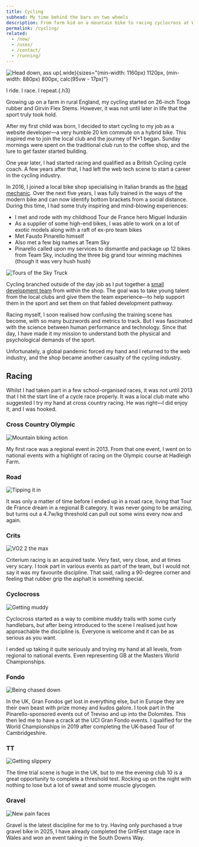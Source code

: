 ```yaml
---
title: Cycling
subhead: My time behind the bars on two wheels
description: From farm kid on a mountain bike to racing cyclocross at World Championships - my cycling journey through racing, coaching, and the bike industry.
permalink: /cycling/
related:
  - /now/
  - /uses/
  - /contact/
  - /running/
---
```


![Head down, ass up](/images/pages/trinity-worlds-1.jpg){.wide}{sizes="(min-width: 1160px) 1120px, (min-width: 880px) 800px, calc(95vw - 17px)"}

I ride. I race. I repeat.{.h3}

Growing up on a farm in rural England, my cycling started on 26-inch Tioga rubber and Girvin Flex Stems. However, it was not until later in life that the sport truly took hold.

After my first child was born, I decided to start cycling to my job as a website developer—a very humble 20 km commute on a hybrid bike. This inspired me to join the local club and the journey of N+1 began. Sunday mornings were spent on the traditional club run to the coffee shop, and the lure to get faster started building.

One year later, I had started racing and qualified as a British Cycling cycle coach. A few years after that, I had left the web tech scene to start a career in the cycling industry.

In 2016, I joined a local bike shop specialising in Italian brands as the [head mechanic](/mechanic/). Over the next five years, I was fully trained in the ways of the modern bike and can now identify bottom brackets from a social distance. During this time, I had some truly inspiring and mind-blowing experiences:

- I met and rode with my childhood Tour de France hero Miguel Induráin
- As a supplier of some high-end bikes, I was able to work on a lot of exotic models along with a raft of ex-pro team bikes
- Met Fausto Pinarello himself
- Also met a few big names at Team Sky
- Pinarello called upon my services to dismantle and package up 12 bikes from Team Sky, including the three big grand tour winning machines (though it was very hush hush)

![Tours of the Sky Truck](/images/pages/sky-truck.jpg)

Cycling branched outside of the day job as I put together a [small development team](https://www.instagram.com/tph_racing/) from within the shop. The goal was to take young talent from the local clubs and give them the team experience—to help support them in the sport and set them on that fabled development pathway.

Racing myself, I soon realised how confusing the training scene has become, with so many buzzwords and metrics to track. But I was fascinated with the science between human performance and technology. Since that day, I have made it my mission to understand both the physical and psychological demands of the sport.

Unfortunately, a global pandemic forced my hand and I returned to the web industry, and the shop became another casualty of the cycling industry.

## Racing

Whilst I had taken part in a few school-organised races, it was not until 2013 that I hit the start line of a cycle race properly. It was a local club mate who suggested I try my hand at cross country racing. He was right—I did enjoy it, and I was hooked.

### Cross Country Olympic

![Mountain biking action](/images/pages/xco-racing.jpg)

My first race was a regional event in 2013. From that one event, I went on to national events with a highlight of racing on the Olympic course at Hadleigh Farm.

### Road

![Tipping it in](/images/pages/road-race.jpg)

It was only a matter of time before I ended up in a road race, living that Tour de France dream in a regional B category. It was never going to be amazing, but turns out a 4.7w/kg threshold can pull out some wins every now and again.

### Crits

![VO2 2 the max](/images/pages/ixworth-crits.jpg)

Criterium racing is an acquired taste. Very fast, very close, and at times very scary. I took part in various events as part of the team, but I would not say it was my favourite discipline. That said, railing a 90-degree corner and feeling that rubber grip the asphalt is something special.

### Cyclocross

![Getting muddy](/images/pages/cyclocross.jpg)

Cyclocross started as a way to combine muddy trails with some curly handlebars, but after being introduced to the scene I realised just how approachable the discipline is. Everyone is welcome and it can be as serious as you want.

I ended up taking it quite seriously and trying my hand at all levels, from regional to national events. Even representing GB at the Masters World Championships.

### Fondo

![Being chased down](/images/pages/fondo.jpg)

In the UK, Gran Fondos get lost in everything else, but in Europe they are their own beast with prize money and kudos galore. I took part in the Pinarello-sponsored events out of Treviso and up into the Dolomites. This then led me to have a crack at the UCI Gran Fondo events. I qualified for the World Championships in 2019 after completing the UK-based Tour of Cambridgeshire.

### TT

![Getting slippery](/images/pages/ccs-tt-1.jpg)

The time trial scene is huge in the UK, but to me the evening club 10 is a great opportunity to complete a threshold test. Rocking up on the night with nothing to lose but a lot of sweat and some muscle glycogen.

### Gravel

![New pain faces](/images/pages/gravel-3.jpg)

Gravel is the latest discipline for me to try. Having only purchased a true gravel bike in 2025, I have already completed the GritFest stage race in Wales and won an event taking in the South Downs Way.